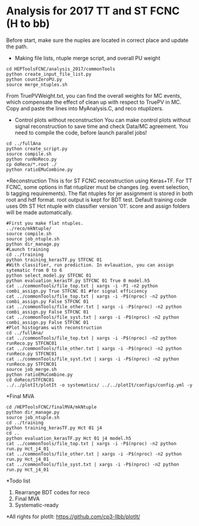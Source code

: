 # Analysis for 2017 TT and ST FCNC (H to bb)

Before start, make sure the nuples are located in correct place and update the path.

  * Making file lists, ntuple merge script,  and overall PU weight
```{.Bash}
cd HEPToolsFCNC/analysis_2017/commonTools
python create_input_file_list.py
python countZeroPU.py
source merge_ntuples.sh
```
From TruePVWeight.txt, you can find the overall weights for MC events, which compensate the effect of clean up with respect to TruePV in MC. Copy and paste the lines into MyAnalysis.C, and reco ntuplizers.

  * Control plots without reconstruction
You can make control plots without signal reconstruction to save time and check Data/MC agreement. You need to compile the code, before launch parallel jobs!
```{.Bash}
cd ../fullAna
python create_script.py
source compile.sh
python runNoReco.py
cp doReco/*.root ./
python ratioEMuCombine.py
```
  *Reconstruction
This is for ST FCNC reconstruction using Keras+TF. For TT FCNC, some options in flat ntuplizer must be changes (eg. event selection, b tagging requirements). The flat ntuples for jer assignment is stored in both root and hdf format. root output is kept for BDT test. Default training code uses 0th ST Hct ntuple with classifier version '01'. score and assign folders will be made automatically.
```{.Bash}
#First you make flat ntuples.
../reco/mkNtuple/
source compile.sh
source job_ntuple.sh
python dir_manage.py
#Launch training
cd ../training
python training_kerasTF.py STFCNC 01
#With classifier, run prediction. In evlauation, you can assign sytematic from 0 to 6
python select_model.py STFCNC 01
python evaluation_kerasTF.py STFCNC 01 True 0 model.h5
cat ../commonTools/file_top.txt | xargs -i -P1 -n2 python combi_assign.py True STFCNC 01 #for signal efficiency
cat ../commonTools/file_top.txt | xargs -i -P$(nproc) -n2 python combi_assign.py False STFCNC 01
cat ../commonTools/file_other.txt | xargs -i -P$(nproc) -n2 python combi_assign.py False STFCNC 01
cat ../commonTools/file_syst.txt | xargs -i -P$(nproc) -n2 python combi_assign.py False STFCNC 01
#Plot histograms with reconstruction
cd ../fullAna/
cat ../commonTools/file_top.txt | xargs -i -P$(nproc) -n2 python runReco.py STFCNC01
cat ../commonTools/file_other.txt | xargs -i -P$(nproc) -n2 python runReco.py STFCNC01
cat ../commonTools/file_syst.txt | xargs -i -P$(nproc) -n2 python runReco.py STFCNC01
source job_merge.sh
python ratioEMuCombine.py
cd doReco/STFCNC01
../../plotIt/plotIt -o systematics/ ../../plotIt/configs/config.yml -y
```
  *Final MVA
```{.Bash}
cd /HEPToolsFCNC/finalMVA/mkNtuple
python dir_manage.py
source job_ntuple.sh
cd ../training
python training_kerasTF.py Hct 01 j4
cd ..
python evaluation_kerasTF.py Hct 01 j4 model.h5
cat ../commonTools/file_top.txt | xargs -i -P$(nproc) -n2 python run.py Hct_j4_01
cat ../commonTools/file_other.txt | xargs -i -P$(nproc) -n2 python run.py Hct_j4_01
cat ../commonTools/file_syst.txt | xargs -i -P$(nproc) -n2 python run.py Hct_j4_01
```



  *Todo list
1. Rearrange BDT codes for reco
2. Final MVA
3. Systematic-ready

  *All rights for plotIt: https://github.com/cp3-llbb/plotIt/
